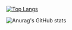 

<!--
**qarnov/qarnov** is a ✨ _special_ ✨ repository because its `README.md` (this file) appears on your GitHub profile.

Here are some ideas to get you started:

- 🔭 I’m currently working on ...
- 🌱 I’m currently learning ...
- 👯 I’m looking to collaborate on ...
- 🤔 I’m looking for help with ...
- 💬 Ask me about ...
- 📫 How to reach me: ...
- 😄 Pronouns: ...
- ⚡ Fun fact: ...
-->
[![Top Langs](https://github-readme-stats.vercel.app/api/top-langs/?username=qarnov&layout=compact&bg_color=FFFFFF00&title_color=33C9FF&text_color=f0fafa)](https://github.com/anuraghazra/github-readme-stats)

![Anurag's GitHub stats](https://github-readme-stats.vercel.app/api?username=qarnov&theme=codeSTACKr&show_icons=true)


